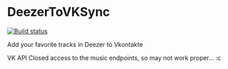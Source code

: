 # DeezerToVKSync

[![Build status](https://ci.appveyor.com/api/projects/status/ye1r3xmn90rmhj6q?svg=true)](https://ci.appveyor.com/project/YuraSidorets/deezer-to-vk-sync)

Add your favorite tracks in Deezer to Vkontakte

VK API Closed access to the music endpoints, so may not work proper... :c
